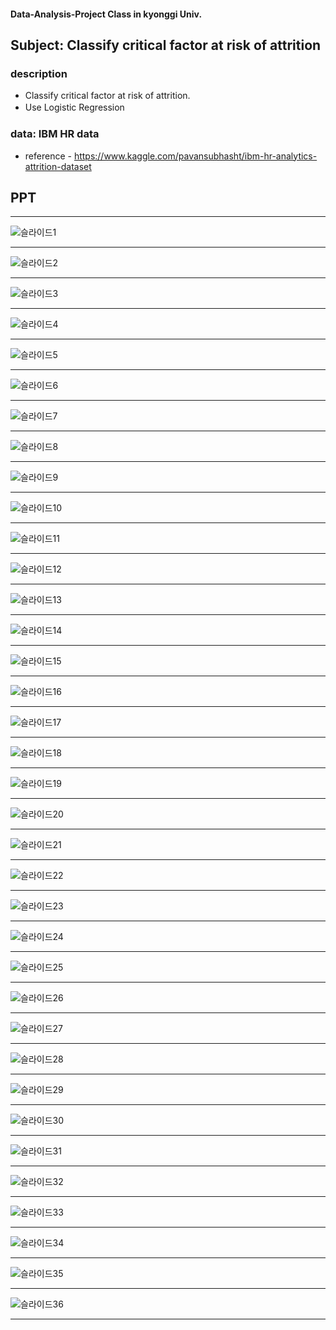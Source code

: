 #### Data-Analysis-Project Class in kyonggi Univ.



## Subject: Classify critical factor at risk of attrition



### description
- Classify critical factor at risk of attrition. 
- Use Logistic Regression
　
### 
### data: IBM HR data
- reference - https://www.kaggle.com/pavansubhasht/ibm-hr-analytics-attrition-dataset 



## PPT
--- 

![슬라이드1](https://user-images.githubusercontent.com/54028026/85497162-7369b800-b618-11ea-8abb-0473857eb942.PNG)

--- 
![슬라이드2](https://user-images.githubusercontent.com/54028026/85497168-75cc1200-b618-11ea-8a4a-c8e720a6f763.PNG)

--- 
![슬라이드3](https://user-images.githubusercontent.com/54028026/85497173-76fd3f00-b618-11ea-9e1a-64d59d02396f.PNG)
 
--- 
![슬라이드4](https://user-images.githubusercontent.com/54028026/85497174-7795d580-b618-11ea-8036-ed8f3e22921b.PNG)
 
--- 
![슬라이드5](https://user-images.githubusercontent.com/54028026/85497176-7795d580-b618-11ea-9d05-41bd072ef62e.PNG)

--- 
![슬라이드6](https://user-images.githubusercontent.com/54028026/85497180-782e6c00-b618-11ea-8adf-4d291e2f1a86.PNG)

--- 
![슬라이드7](https://user-images.githubusercontent.com/54028026/85497181-782e6c00-b618-11ea-8fef-88d261bbb3b7.PNG)

--- 
![슬라이드8](https://user-images.githubusercontent.com/54028026/85497183-795f9900-b618-11ea-939c-1c1dc9dc2b60.PNG)

--- 
![슬라이드9](https://user-images.githubusercontent.com/54028026/85497184-795f9900-b618-11ea-94d6-e736b0e57b3c.PNG)

--- 
![슬라이드10](https://user-images.githubusercontent.com/54028026/85497186-79f82f80-b618-11ea-9a6d-1b11064854a7.PNG)

--- 
![슬라이드11](https://user-images.githubusercontent.com/54028026/85497188-7a90c600-b618-11ea-9b90-a17a01440e83.PNG)

--- 
![슬라이드12](https://user-images.githubusercontent.com/54028026/85497192-7a90c600-b618-11ea-8d45-3387ec77320a.PNG)

--- 
![슬라이드13](https://user-images.githubusercontent.com/54028026/85497194-7b295c80-b618-11ea-99cd-609fa501400a.PNG)

--- 
![슬라이드14](https://user-images.githubusercontent.com/54028026/85497195-7b295c80-b618-11ea-889d-361ac4dc0227.PNG)

--- 
![슬라이드15](https://user-images.githubusercontent.com/54028026/85497196-7bc1f300-b618-11ea-9582-4820b1fe9654.PNG)

--- 
![슬라이드16](https://user-images.githubusercontent.com/54028026/85497198-7c5a8980-b618-11ea-8d17-8ef161e53f2c.PNG)

--- 
![슬라이드17](https://user-images.githubusercontent.com/54028026/85497200-7cf32000-b618-11ea-90da-9264eb1e1512.PNG)

--- 
![슬라이드18](https://user-images.githubusercontent.com/54028026/85497201-7cf32000-b618-11ea-839e-a387957a976c.PNG)

--- 
![슬라이드19](https://user-images.githubusercontent.com/54028026/85497202-7d8bb680-b618-11ea-8508-62e8050baa13.PNG)

--- 
![슬라이드20](https://user-images.githubusercontent.com/54028026/85497205-7d8bb680-b618-11ea-9704-22e3340ab707.PNG)

--- 
![슬라이드21](https://user-images.githubusercontent.com/54028026/85497208-7e244d00-b618-11ea-8512-46d0f51b1aa4.PNG)

--- 
![슬라이드22](https://user-images.githubusercontent.com/54028026/85497209-7ebce380-b618-11ea-95b3-e1d20a8db0fa.PNG)

--- 
![슬라이드23](https://user-images.githubusercontent.com/54028026/85497211-7ebce380-b618-11ea-8d94-8eec67e5bf1b.PNG)

--- 
![슬라이드24](https://user-images.githubusercontent.com/54028026/85497213-7f557a00-b618-11ea-8258-4d9409d2f5d2.PNG)

--- 
![슬라이드25](https://user-images.githubusercontent.com/54028026/85497214-7f557a00-b618-11ea-88a3-5ecabaf44ede.PNG)

--- 
![슬라이드26](https://user-images.githubusercontent.com/54028026/85497216-7fee1080-b618-11ea-84f5-d1e138375064.PNG)

--- 
![슬라이드27](https://user-images.githubusercontent.com/54028026/85497217-8086a700-b618-11ea-9caa-b0a4bd3b62f6.PNG)

--- 
![슬라이드28](https://user-images.githubusercontent.com/54028026/85497219-8086a700-b618-11ea-95d5-3131a5b7a7e5.PNG)

--- 
![슬라이드29](https://user-images.githubusercontent.com/54028026/85497221-811f3d80-b618-11ea-8e6f-ebe245e39da4.PNG)

--- 
![슬라이드30](https://user-images.githubusercontent.com/54028026/85497223-81b7d400-b618-11ea-9b48-a5fe32719413.PNG)

--- 
![슬라이드31](https://user-images.githubusercontent.com/54028026/85497224-81b7d400-b618-11ea-8ffc-67b913404490.PNG)

--- 
![슬라이드32](https://user-images.githubusercontent.com/54028026/85497226-82506a80-b618-11ea-9f50-6ac217711893.PNG)

--- 
![슬라이드33](https://user-images.githubusercontent.com/54028026/85497228-82e90100-b618-11ea-8e61-904ba5ac13c3.PNG)

--- 
![슬라이드34](https://user-images.githubusercontent.com/54028026/85497229-83819780-b618-11ea-94f7-331cc7e8fd63.PNG)

--- 
![슬라이드35](https://user-images.githubusercontent.com/54028026/85497231-83819780-b618-11ea-8aaf-1bbfb2edd430.PNG)

--- 
![슬라이드36](https://user-images.githubusercontent.com/54028026/85497233-841a2e00-b618-11ea-8863-5344b0fc0a85.PNG)

--- 

